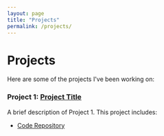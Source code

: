 ```yaml
---
layout: page
title: "Projects"
permalink: /projects/
---
```


# Projects

Here are some of the projects I've been working on:

### Project 1: [Project Title](https://github.com/badguyIT/repository-name)
A brief description of Project 1. This project includes:
- [Code Repository](https://github.com/badguyIT/youtuber_uk)



